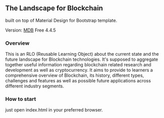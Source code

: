 ## The Landscape for Blockchain 

built on top of Material Design for Bootstrap template.

Version: [MDB](https://mdbootstrap.com/) Free 4.4.5


### Overview

This is an RLO (Reusable Learning Object) about the current state and the future landscape for Blockchain technologies.
It's supposed to aggregate together useful information regarding blockchain related research and development as well as cryptocurrency.
It aims to provide to learners a comprehensive overview of Blockchain, its history, different types, challenges and features as well as possible
future applications across different industry segments.

### How to start

just open index.html in your preferred browser.
